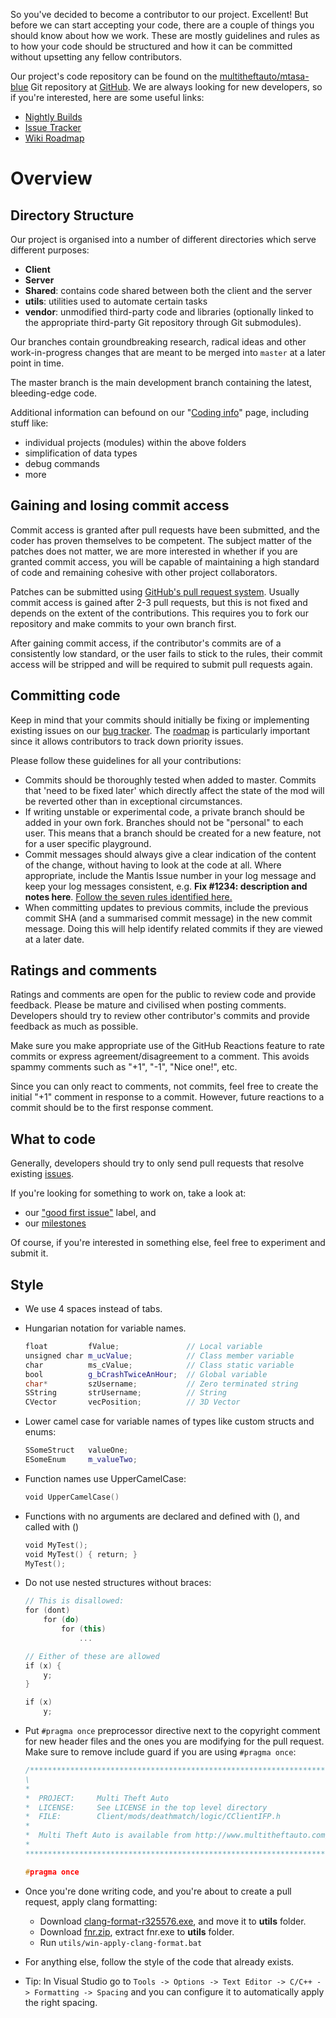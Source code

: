 So you've decided to become a contributor to our project. Excellent!
But before we can start accepting your code, there are a couple of
things you should know about how we work. These are mostly guidelines
and rules as to how your code should be structured and how it can be
committed without upsetting any fellow contributors.

Our project's code repository can be found on the [multitheftauto/mtasa-blue](https://github.com/multitheftauto/mtasa-blue/) Git repository at [GitHub](https://github.com/). We are always looking for new developers, so if you're interested, here are some useful links:

* [Nightly Builds](https://nightly.mtasa.com/)
* [Issue Tracker](https://github.com/multitheftauto/mtasa-blue/issues)
* [Wiki Roadmap](https://wiki.mtasa.com/wiki/Roadmap) <!--TODO: this page is mostly useless now -->

# Overview

## Directory Structure

Our project is organised into a number of different
directories which serve different purposes:

-   **Client**
-   **Server**
-   **Shared**: contains code shared between both the client and the
    server
-   **utils**: utilities used to automate certain tasks
-   **vendor**: unmodified third-party code and libraries (optionally
    linked to the appropriate third-party Git repository through Git
    submodules).

Our branches contain groundbreaking research, radical ideas and other
work-in-progress changes that are meant to be merged into `master` at
a later point in time.

The master branch is the main development branch containing the
latest, bleeding-edge code.

Additional information can befound on our "[Coding info]" page,
including stuff like:

- individual projects (modules) within the above folders
- simplification of data types
- debug commands
- more

<!-- TODO: consider moving 'Coding info' to GitHub wiki.
Also, the above directory structure should just be merged into the 'Coding info' page.
It feels out of place. -->

[Coding info]: https://wiki.multitheftauto.com/wiki/Coding_info

## Gaining and losing commit access

Commit access is granted after pull requests have been submitted, and the
coder has proven themselves to be competent. The subject matter of the patches does
not matter, we are more interested in whether if you are granted commit
access, you will be capable of maintaining a high standard of code and
remaining cohesive with other project collaborators.

Patches can be submitted using [GitHub's pull request
system](https://github.com/multitheftauto/mtasa-blue/pull/new). Usually
commit access is gained after 2-3 pull requests, but this is not fixed and
depends on the extent of the contributions. This requires you to fork
our repository and make commits to your own branch first.

After gaining commit access, if the contributor's commits are of a
consistently low standard, or the user fails to stick to the rules,
their commit access will be stripped and will be required to submit pull
requests again.

## Committing code

<!-- TODO: below clashes a bit with the 'What to code' section -->
<!-- oh and it's also referring to mantis which we don't use -->
Keep in mind that your commits should initially be fixing or
implementing existing issues on our [bug
tracker](http://bugs.mtasa.com). The
[roadmap](http://bugs.mtasa.com/roadmap_page.php) is particularly
important since it allows contributors to track down priority issues.

Please follow these guidelines for all your contributions:

-   Commits should be thoroughly tested when added to master. Commits
    that \'need to be fixed later\' which directly affect the state of
    the mod will be reverted other than in exceptional circumstances.
-   If writing unstable or experimental code, a private branch should be
    added in your own fork. Branches should not be \"personal\" to each
    user. This means that a branch should be created for a new feature,
    not for a user specific playground.
-   Commit messages should always give a clear indication of the content
    of the change, without having to look at the code at all. Where
    appropriate, include the Mantis Issue number in your log message and
    keep your log messages consistent, e.g. **Fix \#1234: description
    and notes here**. [Follow the seven rules identified
    here.](http://chris.beams.io/posts/git-commit/)
-   When committing updates to previous commits, include the previous
    commit SHA (and a summarised commit message) in the new commit
    message. Doing this will help identify related commits if they are
    viewed at a later date.

## Ratings and comments

<!-- TODO: needs review guide -->

Ratings and comments are open for the public to review code and provide
feedback. Please be mature and civilised when posting comments.
Developers should try to review other contributor\'s commits and provide
feedback as much as possible.

Make sure you make appropriate use of the GitHub Reactions feature to
rate commits or express agreement/disagreement to a comment. This avoids
spammy comments such as \"+1\", \"-1\", \"Nice one!\", etc.

Since you can only react to comments, not commits, feel free to create
the initial \"+1\" comment in response to a commit. However, future
reactions to a commit should be to the first response comment.

## What to code

Generally, developers should try to only send pull requests that resolve existing
[issues](https://github.com/multitheftauto/mtasa-blue/issues).

If you're looking for something to work on, take a look at:
- our ["good first issue"] label, and
- our [milestones]

["good first issue"]: https://github.com/multitheftauto/mtasa-blue/issues?q=is%3Aissue+is%3Aopen+sort%3Aupdated-desc+label%3A%22good+first+issue%22
[milestones]: https://github.com/multitheftauto/mtasa-blue/milestones?direction=asc&sort=due_date

<!-- TODO: below may need to be rephrased -->
Of course, if you're interested in something else, feel free to experiment
and submit it.

## Style

<!--

TODO: talk about editorconfig.

Also, consider moving this to its own document on the wiki? It seems too long.

-->

-   We use 4 spaces instead of tabs.
-   Hungarian notation for variable names.

    ```cpp
    float         fValue;               // Local variable
    unsigned char m_ucValue;            // Class member variable
    char          ms_cValue;            // Class static variable
    bool          g_bCrashTwiceAnHour;  // Global variable
    char*         szUsername;           // Zero terminated string
    SString       strUsername;          // String
    CVector       vecPosition;          // 3D Vector
    ```

-   Lower camel case for variable names of types like custom structs and
    enums:

    ```cpp
    SSomeStruct   valueOne;
    ESomeEnum     m_valueTwo;
    ```

-   Function names use UpperCamelCase:

    ```cpp
    void UpperCamelCase()
    ```

-   Functions with no arguments are declared and defined with (), and
    called with ()

    ```cpp
    void MyTest();
    void MyTest() { return; }
    MyTest();
    ```

-   Do not use nested structures without braces:

    ```cpp
    // This is disallowed:
    for (dont)
        for (do)
            for (this)
                ...

    // Either of these are allowed
    if (x) {
        y;
    }

    if (x)
        y;
    ```

-   Put `#pragma once` preprocessor directive next to the copyright
    comment for new header files and the ones you are modifying for the
    pull request. Make sure to remove include guard if you are using
    `#pragma once`:

    ```cpp
    /*****************************************************************************
    \
    *
    *  PROJECT:     Multi Theft Auto
    *  LICENSE:     See LICENSE in the top level directory
    *  FILE:        Client/mods/deathmatch/logic/CClientIFP.h
    *
    *  Multi Theft Auto is available from http://www.multitheftauto.com/
    *
    *****************************************************************************/

    #pragma once
    ```

-   Once you're done writing code, and you're about to create a pull
    request, apply clang formatting:
    -   Download
        [clang-format-r325576.exe](http://prereleases.llvm.org/win-snapshots/clang-format-r325576.exe),
        and move it to **utils** folder.
    -   Download [fnr.zip](http://findandreplace.io/downloads/fnr.zip),
        extract fnr.exe to **utils** folder.
    -   Run `utils/win-apply-clang-format.bat` <!-- TODO: this updates all files. we shouldn't recommend this. -->

-   For anything else, follow the style of the code that already exists.

-   Tip: In Visual Studio go to `Tools -> Options -> Text Editor -> C/C++ -> Formatting -> Spacing`
    and you can configure it to automatically apply the right spacing.
